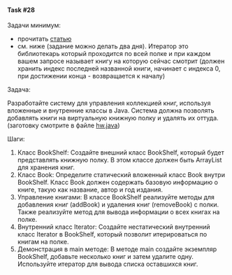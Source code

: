 #### Task #28

Задачи минимум:

- прочитать [статью](https://javarush.com/groups/posts/2181-vlozhennihe-vnutrennie-klassih)  
- см. ниже (задание можно делать два дня). Итератор это библиотекарь который проходится по всей полке и при каждом вашем запросе называет книгу на которую сейчас смотрит (должен хранить индекс последней названной книги, начинает с индекса 0, при достижении конца - возвращается к началу)


Задача:

Разработайте систему для управления коллекцией книг, используя вложенные и
внутренние классы в Java. Система должна позволять добавлять книги на
виртуальную книжную полку и удалять их оттуда. (заготовку смотрите в файле [hw.java](https://github.com/ait-tr/cohort40.2/blob/main/basic_programming/lesson_28/code/examples/src/l28/hw.java))

Шаги:

1. Класс BookShelf: Создайте внешний класс BookShelf, который будет
представлять книжную полку. В этом классе должен быть ArrayList для
хранения книг.
2. Класс Book: Определите статический вложенный класс Book внутри
BookShelf. Класс Book должен содержать базовую информацию о книге,
такую как название, автор и год издания.
3. Управление книгами: В классе BookShelf реализуйте методы для
добавления книг (addBook) и удаления книг (removeBook) с полки. Также
реализуйте метод для вывода информации о всех книгах на полке.
4. Внутренний класс Iterator: Создайте нестатический внутренний класс
Iterator в BookShelf, который позволит итерироваться по книгам на полке.
5. Демонстрация в main методе: В методе main создайте экземпляр
BookShelf, добавьте несколько книг и затем удалите одну. Используйте
итератор для вывода списка оставшихся книг.